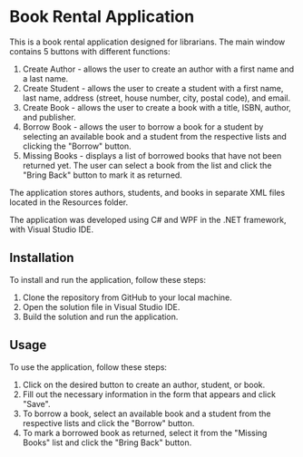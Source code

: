 # Book Rental Application

This is a book rental application designed for librarians. The main window contains 5 buttons with different functions:

1.  Create Author - allows the user to create an author with a first name and a last name.
2.  Create Student - allows the user to create a student with a first name, last name, address (street, house number, city, postal code), and email.
3.  Create Book - allows the user to create a book with a title, ISBN, author, and publisher.
4.  Borrow Book - allows the user to borrow a book for a student by selecting an available book and a student from the respective lists and clicking the "Borrow" button.
5.  Missing Books - displays a list of borrowed books that have not been returned yet. The user can select a book from the list and click the "Bring Back" button to mark it as returned.

The application stores authors, students, and books in separate XML files located in the Resources folder.

The application was developed using C# and WPF in the .NET framework, with Visual Studio IDE.

## Installation

To install and run the application, follow these steps:

1.  Clone the repository from GitHub to your local machine.
2.  Open the solution file in Visual Studio IDE.
3.  Build the solution and run the application.

## Usage

To use the application, follow these steps:

1.  Click on the desired button to create an author, student, or book.
2.  Fill out the necessary information in the form that appears and click "Save".
3.  To borrow a book, select an available book and a student from the respective lists and click the "Borrow" button.
4.  To mark a borrowed book as returned, select it from the "Missing Books" list and click the "Bring Back" button.
